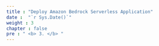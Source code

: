 ```yaml
---
title : "Deploy Amazon Bedrock Serverless Application"
date :  "`r Sys.Date()`" 
weight : 3 
chapter : false
pre : " <b> 3. </b> "
---
```

